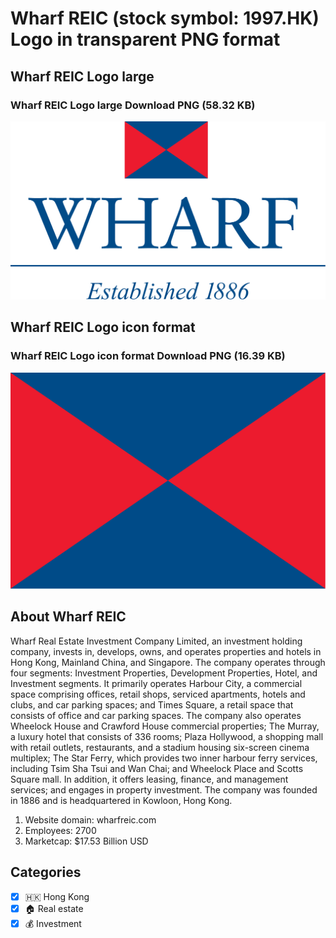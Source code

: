 # Wharf REIC (stock symbol: 1997.HK) Logo in transparent PNG format

## Wharf REIC Logo large

### Wharf REIC Logo large Download PNG (58.32 KB)

![Wharf REIC Logo large Download PNG (58.32 KB)](/img/orig/1997.HK_BIG-037b64bf.png)

## Wharf REIC Logo icon format

### Wharf REIC Logo icon format Download PNG (16.39 KB)

![Wharf REIC Logo icon format Download PNG (16.39 KB)](/img/orig/1997.HK-5aaabdfb.png)

## About Wharf REIC

Wharf Real Estate Investment Company Limited, an investment holding company, invests in, develops, owns, and operates properties and hotels in Hong Kong, Mainland China, and Singapore. The company operates through four segments: Investment Properties, Development Properties, Hotel, and Investment segments. It primarily operates Harbour City, a commercial space comprising offices, retail shops, serviced apartments, hotels and clubs, and car parking spaces; and Times Square, a retail space that consists of office and car parking spaces. The company also operates Wheelock House and Crawford House commercial properties; The Murray, a luxury hotel that consists of 336 rooms; Plaza Hollywood, a shopping mall with retail outlets, restaurants, and a stadium housing six-screen cinema multiplex; The Star Ferry, which provides two inner harbour ferry services, including Tsim Sha Tsui and Wan Chai; and Wheelock Place and Scotts Square mall. In addition, it offers leasing, finance, and management services; and engages in property investment. The company was founded in 1886 and is headquartered in Kowloon, Hong Kong.

1. Website domain: wharfreic.com
2. Employees: 2700
3. Marketcap: $17.53 Billion USD


## Categories
- [x] 🇭🇰 Hong Kong
- [x] 🏠 Real estate
- [x] 💰 Investment
